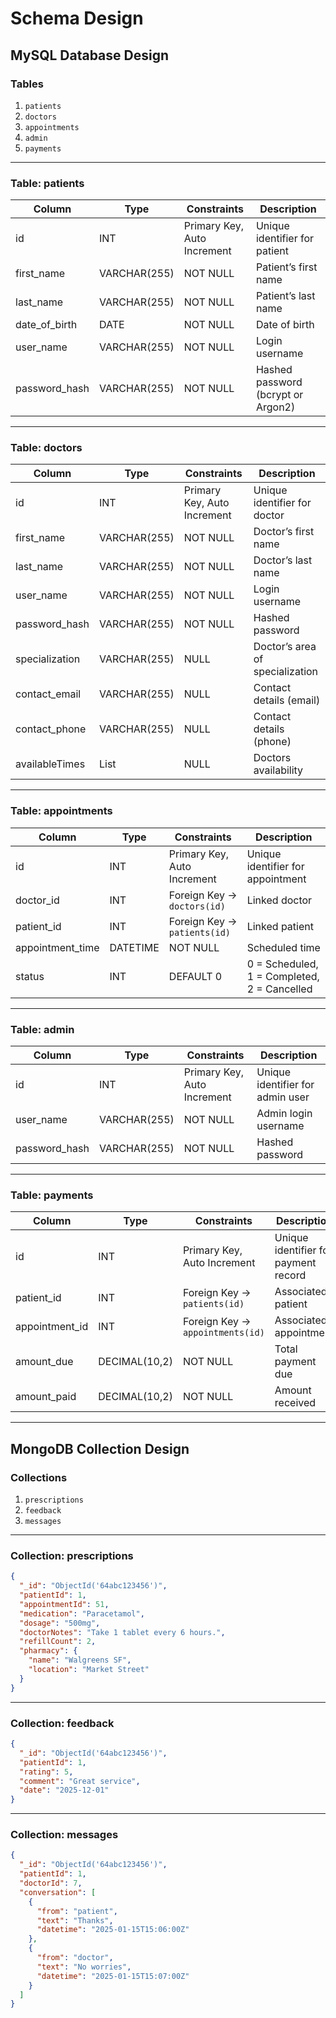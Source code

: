 # Schema Design

## MySQL Database Design

### Tables
1. `patients`
2. `doctors`
3. `appointments`
4. `admin`
5. `payments`

---

### **Table: patients**
| Column | Type | Constraints | Description |
|---------|------|-------------|--------------|
| id | INT | Primary Key, Auto Increment | Unique identifier for patient |
| first_name | VARCHAR(255) | NOT NULL | Patient’s first name |
| last_name | VARCHAR(255) | NOT NULL | Patient’s last name |
| date_of_birth | DATE | NOT NULL | Date of birth |
| user_name | VARCHAR(255) | NOT NULL | Login username |
| password_hash | VARCHAR(255) | NOT NULL | Hashed password (bcrypt or Argon2) |

---

### **Table: doctors**
| Column | Type | Constraints | Description |
|---------|------|-------------|--------------|
| id | INT | Primary Key, Auto Increment | Unique identifier for doctor |
| first_name | VARCHAR(255) | NOT NULL | Doctor’s first name |
| last_name | VARCHAR(255) | NOT NULL | Doctor’s last name |
| user_name | VARCHAR(255) | NOT NULL | Login username |
| password_hash | VARCHAR(255) | NOT NULL | Hashed password |
| specialization | VARCHAR(255) | NULL | Doctor’s area of specialization |
| contact_email | VARCHAR(255) | NULL | Contact details (email) |
| contact_phone | VARCHAR(255) | NULL | Contact details (phone) |
| availableTimes | List<String> | NULL | Doctors availability |

---

### **Table: appointments**
| Column | Type | Constraints | Description |
|---------|------|-------------|--------------|
| id | INT | Primary Key, Auto Increment | Unique identifier for appointment |
| doctor_id | INT | Foreign Key → `doctors(id)` | Linked doctor |
| patient_id | INT | Foreign Key → `patients(id)` | Linked patient |
| appointment_time | DATETIME | NOT NULL | Scheduled time |
| status | INT | DEFAULT 0 | 0 = Scheduled, 1 = Completed, 2 = Cancelled |

---

### **Table: admin**
| Column | Type | Constraints | Description |
|---------|------|-------------|--------------|
| id | INT | Primary Key, Auto Increment | Unique identifier for admin user |
| user_name | VARCHAR(255) | NOT NULL | Admin login username |
| password_hash | VARCHAR(255) | NOT NULL | Hashed password |

---

### **Table: payments**
| Column | Type | Constraints | Description |
|---------|------|-------------|--------------|
| id | INT | Primary Key, Auto Increment | Unique identifier for payment record |
| patient_id | INT | Foreign Key → `patients(id)` | Associated patient |
| appointment_id | INT | Foreign Key → `appointments(id)` | Associated appointment |
| amount_due | DECIMAL(10,2) | NOT NULL | Total payment due |
| amount_paid | DECIMAL(10,2) | NOT NULL | Amount received |

---

## MongoDB Collection Design

### Collections
1. `prescriptions`
2. `feedback`
3. `messages`

---

### **Collection: prescriptions**
```json
{
  "_id": "ObjectId('64abc123456')",
  "patientId": 1,
  "appointmentId": 51,
  "medication": "Paracetamol",
  "dosage": "500mg",
  "doctorNotes": "Take 1 tablet every 6 hours.",
  "refillCount": 2,
  "pharmacy": {
    "name": "Walgreens SF",
    "location": "Market Street"
  }
}
```

---

### **Collection: feedback**
```json
{
  "_id": "ObjectId('64abc123456')",
  "patientId": 1,
  "rating": 5,
  "comment": "Great service",
  "date": "2025-12-01"
}
```

---

### **Collection: messages**
```json
{
  "_id": "ObjectId('64abc123456')",
  "patientId": 1,
  "doctorId": 7,
  "conversation": [
    {
      "from": "patient",
      "text": "Thanks",
      "datetime": "2025-01-15T15:06:00Z"
    },
    {
      "from": "doctor",
      "text": "No worries",
      "datetime": "2025-01-15T15:07:00Z"
    }
  ]
}
```


